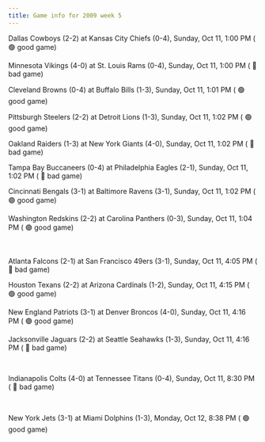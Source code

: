 ```yaml
---
title: Game info for 2009 week 5
---
```

Dallas Cowboys (2-2) at Kansas City Chiefs (0-4), Sunday, Oct 11, 1:00 PM (	:green_circle: good game)

Minnesota Vikings (4-0) at St. Louis Rams (0-4), Sunday, Oct 11, 1:00 PM (	:red_circle: bad game)

Cleveland Browns (0-4) at Buffalo Bills (1-3), Sunday, Oct 11, 1:01 PM (	:green_circle: good game)

Pittsburgh Steelers (2-2) at Detroit Lions (1-3), Sunday, Oct 11, 1:02 PM (	:green_circle: good game)

Oakland Raiders (1-3) at New York Giants (4-0), Sunday, Oct 11, 1:02 PM (	:red_circle: bad game)

Tampa Bay Buccaneers (0-4) at Philadelphia Eagles (2-1), Sunday, Oct 11, 1:02 PM (	:red_circle: bad game)

Cincinnati Bengals (3-1) at Baltimore Ravens (3-1), Sunday, Oct 11, 1:02 PM (	:green_circle: good game)

Washington Redskins (2-2) at Carolina Panthers (0-3), Sunday, Oct 11, 1:04 PM (	:green_circle: good game)


<br/>

Atlanta Falcons (2-1) at San Francisco 49ers (3-1), Sunday, Oct 11, 4:05 PM (	:red_circle: bad game)

Houston Texans (2-2) at Arizona Cardinals (1-2), Sunday, Oct 11, 4:15 PM (	:green_circle: good game)

New England Patriots (3-1) at Denver Broncos (4-0), Sunday, Oct 11, 4:16 PM (	:green_circle: good game)

Jacksonville Jaguars (2-2) at Seattle Seahawks (1-3), Sunday, Oct 11, 4:16 PM (	:red_circle: bad game)


<br/>

Indianapolis Colts (4-0) at Tennessee Titans (0-4), Sunday, Oct 11, 8:30 PM (	:red_circle: bad game)


<br/>

New York Jets (3-1) at Miami Dolphins (1-3), Monday, Oct 12, 8:38 PM (	:green_circle: good game)

